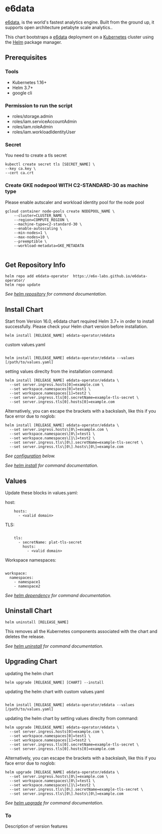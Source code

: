 # e6data

[e6data](https://e6data.io/), is the world's fastest analytics engine. Built from the ground up, it supports open architecture petabyte scale analytics..

This chart bootstraps a [e6data](https://e6data.io/) deployment on a [Kubernetes](http://kubernetes.io) cluster using the [Helm](https://helm.sh) package manager.

## Prerequisites

### Tools
- Kubernetes 1.16+
- Helm 3.7+
- google cli

### Permission to run the script
- roles/storage.admin
- roles/iam.serviceAccountAdmin
- roles/iam.roleAdmin
- roles/iam.workloadIdentityUser

### Secret

You need to create a tls secret 

```console
kubectl create secret tls [SECRET_NAME] \
--key ca.key \
--cert ca.crt
```
### Create GKE nodepool WITH C2-STANDARD-30 as machine type
Please enable autscaler and workload identity pool for the node pool 

```console
gcloud container node-pools create NODEPOOL_NAME \
    --cluster=CLUSTER_NAME \
    --region=COMPUTE_REGION \
    --machine-type=c2-standard-30 \
    --enable-autoscaling \
    --min-nodes=1 \
    --max-nodes=10 \    
    --preemptible \
    --workload-metadata=GKE_METADATA
    

```

## Get Repository Info

```console
helm repo add e6data-operator  https://e6x-labs.github.io/e6data-operator/
helm repo update
```

_See [helm repository](https://helm.sh/docs/helm/helm_repo/) for command documentation._




## Install Chart

Start from Version 16.0, e6data chart required Helm 3.7+ in order to install successfully. Please check your Helm chart version before installation.

```console
helm install [RELEASE_NAME] e6data-operator/e6data 

```

custom values.yaml

```console

helm install [RELEASE_NAME] e6data-operator/e6data --values [/path/to/values.yaml]

```

setting values direclty from the installation command:

```console
helm install [RELEASE_NAME] e6data-operator/e6data \
  --set server.ingress.hosts[0]=example.com \
  --set workspace.namespaces[0]=test1 \
  --set workspace.namespaces[1]=test2 \
  --set server.ingress.tls[0].secretName=example-tls-secret \
  --set server.ingress.tls[0].hosts[0]=example.com

```

Alternatively, you can escape the brackets with a backslash, like this if you face error due to noglob:


```console
helm install [RELEASE_NAME] e6data-operator/e6data \
  --set server.ingress.hosts\[0\]=example.com \
  --set workspace.namespaces\[0\]=test1 \
  --set workspace.namespaces\[1\]=test2 \
  --set server.ingress.tls\[0\].secretName=example-tls-secret \
  --set server.ingress.tls\[0\].hosts\[0\]=example.com

```



_See [configuration](#configuration) below._

_See [helm install](https://helm.sh/docs/helm/helm_install/) for command documentation._


## Values

Update these blocks in values.yaml:

host:
```console
    hosts:
      - <valid domain>
```

TLS:

```console

    tls:
      - secretName: plat-tls-secret
        hosts:
          - <valid domain>
```

Workspace namespaces:
```console

workspace:
  namespaces:
    - namespace1
    - namespace2

```




_See [helm dependency](https://helm.sh/docs/helm/helm_dependency/) for command documentation._

## Uninstall Chart

```console
helm uninstall [RELEASE_NAME]
```

This removes all the Kubernetes components associated with the chart and deletes the release.

_See [helm uninstall](https://helm.sh/docs/helm/helm_uninstall/) for command documentation._

## Upgrading Chart

updating the helm chart

```console
helm upgrade [RELEASE_NAME] [CHART] --install
```

updating the helm chart with custom values.yaml

```console

helm install [RELEASE_NAME] e6data-operator/e6data --values [/path/to/values.yaml]

```

updating the helm chart by setting values direclty from command:

```console
helm upgrade [RELEASE_NAME] e6data-operator/e6data \
  --set server.ingress.hosts[0]=example.com \
  --set workspace.namespaces[0]=test1 \
  --set workspace.namespaces[1]=test2 \
  --set server.ingress.tls[0].secretName=example-tls-secret \
  --set server.ingress.tls[0].hosts[0]=example.com
```

Alternatively, you can escape the brackets with a backslash, like this if you face error due to noglob:


```console
helm upgrade [RELEASE_NAME] e6data-operator/e6data \
  --set server.ingress.hosts\[0\]=example.com \
  --set workspace.namespaces\[0\]=test1 \
  --set workspace.namespaces\[1\]=test2 \
  --set server.ingress.tls\[0\].secretName=example-tls-secret \
  --set server.ingress.tls\[0\].hosts\[0\]=example.com
```

_See [helm upgrade](https://helm.sh/docs/helm/helm_upgrade/) for command documentation._


### To <version>

Description of version features
